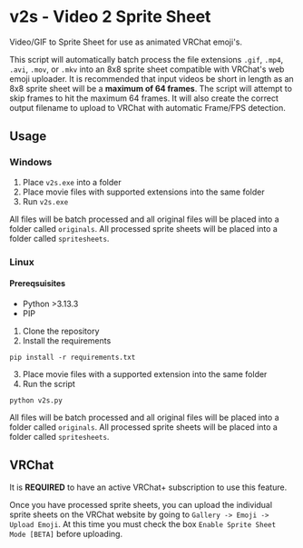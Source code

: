 # v2s - Video 2 Sprite Sheet

Video/GIF to Sprite Sheet for use as animated VRChat emoji's. 

This script will automatically batch process the file extensions `.gif`, `.mp4`, `.avi`, `.mov`, or `.mkv` into an 8x8 sprite sheet compatible with VRChat's web emoji uploader. It is recommended that input videos be short in length as an 8x8 sprite sheet will be a **maximum of 64 frames**. The script will attempt to skip frames to hit the maximum 64 frames. It will also create the correct output filename to upload to VRChat with automatic Frame/FPS detection.

## Usage
### Windows
1. Place `v2s.exe` into a folder
2. Place movie files with supported extensions into the same folder
3. Run `v2s.exe`

All files will be batch processed and all original files will be placed into a folder called `originals`. All processed sprite sheets will be placed into a folder called `spritesheets`.

### Linux

#### Prereqsuisites
- Python >3.13.3
- PIP

1. Clone the repository
2. Install the requirements   
```
pip install -r requirements.txt
```
3. Place movie files with a supported extension into the same folder
4. Run the script   
```
python v2s.py
```

All files will be batch processed and all original files will be placed into a folder called `originals`. All processed sprite sheets will be placed into a folder called `spritesheets`.

## VRChat
It is **REQUIRED** to have an active VRChat+ subscription to use this feature.

Once you have processed sprite sheets, you can upload the individual sprite sheets on the VRChat website by going to `Gallery -> Emoji -> Upload Emoji`. At this time you must check the box `Enable Sprite Sheet Mode [BETA]` before uploading.
